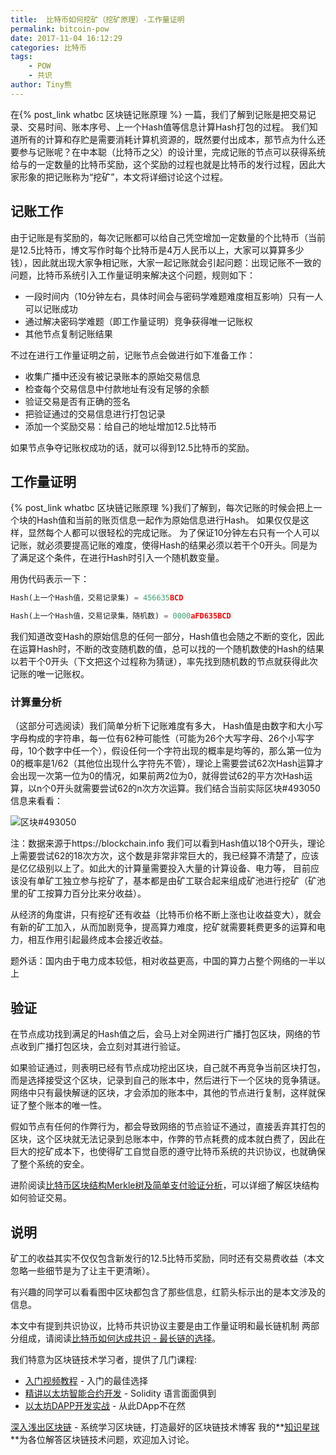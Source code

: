 ```yaml
---
title:  比特币如何挖矿（挖矿原理）-工作量证明
permalink: bitcoin-pow
date: 2017-11-04 16:12:29
categories: 比特币
tags:
    - POW
    - 共识
author: Tiny熊
---
```


在{% post_link whatbc 区块链记账原理 %} 一篇，我们了解到记账是把交易记录、交易时间、账本序号、上一个Hash值等信息计算Hash打包的过程。
我们知道所有的计算和存贮是需要消耗计算机资源的，既然要付出成本，那节点为什么还要参与记账呢？在中本聪（比特币之父）的设计里，完成记账的节点可以获得系统给与的一定数量的比特币奖励，这个奖励的过程也就是比特币的发行过程，因此大家形象的把记账称为“挖矿”，本文将详细讨论这个过程。

<!-- more -->

## 记账工作

由于记账是有奖励的，每次记账都可以给自己凭空增加一定数量的个比特币（当前是12.5比特币，博文写作时每个比特币是4万人民币以上，大家可以算算多少钱），因此就出现大家争相记账，大家一起记账就会引起问题：出现记账不一致的问题，比特币系统引入工作量证明来解决这个问题，规则如下：

* 一段时间内（10分钟左右，具体时间会与密码学难题难度相互影响）只有一人可以记账成功
* 通过解决密码学难题（即工作量证明）竞争获得唯一记账权
* 其他节点复制记账结果

不过在进行工作量证明之前，记账节点会做进行如下准备工作：
* 收集广播中还没有被记录账本的原始交易信息
* 检查每个交易信息中付款地址有没有足够的余额
* 验证交易是否有正确的签名
* 把验证通过的交易信息进行打包记录
* 添加一个奖励交易：给自己的地址增加12.5比特币

如果节点争夺记账权成功的话，就可以得到12.5比特币的奖励。

## 工作量证明
{% post_link whatbc 区块链记账原理 %}我们了解到，每次记账的时候会把上一个块的Hash值和当前的账页信息一起作为原始信息进行Hash。
如果仅仅是这样，显然每个人都可以很轻松的完成记账。
为了保证10分钟左右只有一个人可以记账，就必须要提高记账的难度，使得Hash的结果必须以若干个0开头。同是为了满足这个条件，在进行Hash时引入一个随机数变量。

用伪代码表示一下：


```python
Hash(上一个Hash值，交易记录集) = 456635BCD
```

```python
Hash(上一个Hash值，交易记录集，随机数) = 0000aFD635BCD
```
我们知道改变Hash的原始信息的任何一部分，Hash值也会随之不断的变化，因此在运算Hash时，不断的改变随机数的值，总可以找的一个随机数使的Hash的结果以若干个0开头（下文把这个过程称为猜谜），率先找到随机数的节点就获得此次记账的唯一记账权。

### 计算量分析
（这部分可选阅读）我们简单分析下记账难度有多大，
Hash值是由数字和大小写字母构成的字符串，每一位有62种可能性（可能为26个大写字母、26个小写字母，10个数字中任一个），假设任何一个字符出现的概率是均等的，那么第一位为0的概率是1/62（其他位出现什么字符先不管），理论上需要尝试62次Hash运算才会出现一次第一位为0的情况，如果前两2位为0，就得尝试62的平方次Hash运算，以n个0开头就需要尝试62的n次方次运算。我们结合当前实际区块#493050信息来看看：

![区块#493050](https://img.learnblockchain.cn/2017/block_info_493050.jpg!wl)

注：数据来源于https://blockchain.info
我们可以看到Hash值以18个0开头，理论上需要尝试62的18次方次，这个数是非常非常巨大的，我已经算不清楚了，应该是亿亿级别以上了。如此大的计算量需要投入大量的计算设备、电力等，
目前应该没有单矿工独立参与挖矿了，基本都是由矿工联合起来组成矿池进行挖矿（矿池里的矿工按算力百分比来分收益）。

从经济的角度讲，只有挖矿还有收益（比特币价格不断上涨也让收益变大），就会有新的矿工加入，从而加剧竞争，提高算力难度，挖矿就需要耗费更多的运算和电力，相互作用引起最终成本会接近收益。

题外话：国内由于电力成本较低，相对收益更高，中国的算力占整个网络的一半以上

## 验证

在节点成功找到满足的Hash值之后，会马上对全网进行广播打包区块，网络的节点收到广播打包区块，会立刻对其进行验证。

如果验证通过，则表明已经有节点成功挖出区块，自己就不再竞争当前区块打包，而是选择接受这个区块，记录到自己的账本中，然后进行下一个区块的竞争猜谜。
网络中只有最快解谜的区块，才会添加的账本中，其他的节点进行复制，这样就保证了整个账本的唯一性。

假如节点有任何的作弊行为，都会导致网络的节点验证不通过，直接丢弃其打包的区块，这个区块就无法记录到总账本中，作弊的节点耗费的成本就白费了，因此在巨大的挖矿成本下，也使得矿工自觉自愿的遵守比特币系统的共识协议，也就确保了整个系统的安全。

进阶阅读[比特币区块结构Merkle树及简单支付验证分析](https://xiaozhuanlan.com/topic/1402935768)，可以详细了解区块结构如何验证交易。

## 说明 

矿工的收益其实不仅仅包含新发行的12.5比特币奖励，同时还有交易费收益（本文忽略一些细节是为了让主干更清晰）。

有兴趣的同学可以看看图中区块都包含了那些信息，红箭头标示出的是本文涉及的信息。

本文中有提到共识协议，比特币共识协议主要是由工作量证明和最长链机制 两部分组成，请阅读[比特币如何达成共识 - 最长链的选择](https://xiaozhuanlan.com/topic/0298513746)。

我们特意为区块链技术学习者，提供了几门课程:
* [入门视频教程](https://ke.qq.com/course/318230) - 入门的最佳选择
* [精讲以太坊智能合约开发](https://ke.qq.com/course/326528) - Solidity 语言面面俱到
* [以太坊DAPP开发实战](https://ke.qq.com/course/335169) - 从此DApp不在然


[深入浅出区块链](https://learnblockchain.cn/) - 系统学习区块链，打造最好的区块链技术博客
我的**[知识星球](https://learnblockchain.cn/images/zsxq.png)**为各位解答区块链技术问题，欢迎加入讨论。


